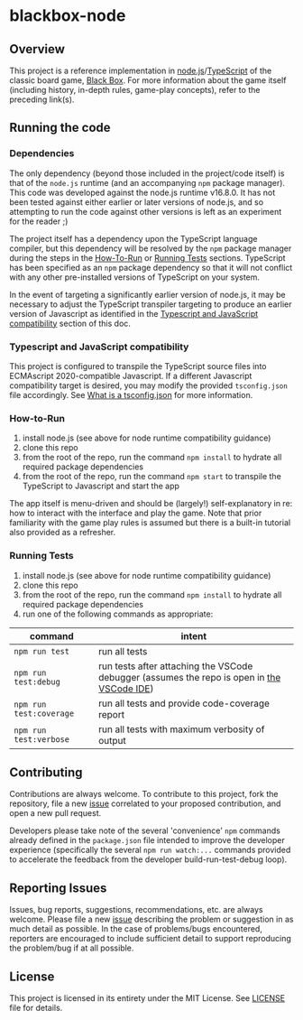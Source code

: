 # blackbox-node

## Overview

This project is a reference implementation in [node.js](https://nodejs.org/)/[TypeScript](https://typescriptlang.org/) of the classic board game, [Black Box](<https://en.wikipedia.org/wiki/Black_Box_(game)>). For more information about the game itself (including history, in-depth rules, game-play concepts), refer to the preceding link(s).

## Running the code

### Dependencies

The only dependency (beyond those included in the project/code itself) is that of the `node.js` runtime (and an accompanying `npm` package manager). This code was developed against the node.js runtime v16.8.0. It has not been tested against either earlier or later versions of node.js, and so attempting to run the code against other versions is left as an experiment for the reader ;)

The project itself has a dependency upon the TypeScript language compiler, but this dependency will be resolved by the `npm` package manager during the steps in the [How-To-Run](#How-to-Run) or [Running Tests](#Running-Tests) sections. TypeScript has been specified as an `npm` package dependency so that it will not conflict with any other pre-installed versions of TypeScript on your system.

In the event of targeting a significantly earlier version of node.js, it may be necessary to adjust the TypeScript transpiler targeting to produce an earlier version of Javascript as identified in the [Typescript and JavaScript compatibility](Typescript-and-JavaScript-compatibility) section of this doc.

### Typescript and JavaScript compatibility

This project is configured to transpile the TypeScript source files into ECMAscript 2020-compatible Javascript. If a different Javascript compatibility target is desired, you may modify the provided `tsconfig.json` file accordingly. See [What is a tsconfig.json](https://www.typescriptlang.org/docs/handbook/tsconfig-json.html) for more information.

### How-to-Run

1. install node.js (see above for node runtime compatibility guidance)
1. clone this repo
1. from the root of the repo, run the command `npm install` to hydrate all required package dependencies
1. from the root of the repo, run the command `npm start` to transpile the TypeScript to Javascript and start the app

The app itself is menu-driven and should be (largely!) self-explanatory in re: how to interact with the interface and play the game. Note that prior familiarity with the game play rules is assumed but there is a built-in tutorial also provided as a refresher.

### Running Tests

1. install node.js (see above for node runtime compatibility guidance)
1. clone this repo
1. from the root of the repo, run the command `npm install` to hydrate all required package dependencies
1. run one of the following commands as appropriate:

| command                 | intent                                                                                                                       |
| ----------------------- | ---------------------------------------------------------------------------------------------------------------------------- |
| `npm run test`          | run all tests                                                                                                                |
| `npm run test:debug`    | run tests after attaching the VSCode debugger (assumes the repo is open in [the VSCode IDE](https://code.visualstudio.com/)) |
| `npm run test:coverage` | run all tests and provide code-coverage report                                                                               |
| `npm run test:verbose`  | run all tests with maximum verbosity of output                                                                               |

## Contributing

Contributions are always welcome. To contribute to this project, fork the repository, file a new [issue](https://github.com/sbohlen/blackbox-node/issues) correlated to your proposed contribution, and open a new pull request.

Developers please take note of the several 'convenience' `npm` commands already defined in the `package.json` file intended to improve the developer experience (specifically the several `npm run watch:...` commands provided to accelerate the feedback from the developer build-run-test-debug loop).

## Reporting Issues

Issues, bug reports, suggestions, recommendations, etc. are always welcome. Please file a new [issue](https://github.com/sbohlen/blackbox-node/issues) describing the problem or suggestion in as much detail as possible. In the case of problems/bugs encountered, reporters are encouraged to include sufficient detail to support reproducing the problem/bug if at all possible.

## License

This project is licensed in its entirety under the MIT License. See [LICENSE](https://github.com/sbohlen/blackbox-node/blob/main/LICENSE) file for details.
